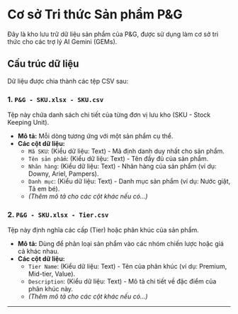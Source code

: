 # Cơ sở Tri thức Sản phẩm P&G

Đây là kho lưu trữ dữ liệu sản phẩm của P&G, được sử dụng làm cơ sở tri thức cho các trợ lý AI Gemini (GEMs).

## Cấu trúc dữ liệu

Dữ liệu được chia thành các tệp CSV sau:

### 1. `P&G - SKU.xlsx - SKU.csv`

Tệp này chứa danh sách chi tiết của từng đơn vị lưu kho (SKU - Stock Keeping Unit).

* **Mô tả:** Mỗi dòng tương ứng với một sản phẩm cụ thể.
* **Các cột dữ liệu:**
    * `Mã SKU`: (Kiểu dữ liệu: Text) - Mã định danh duy nhất cho sản phẩm.
    * `Tên sản phẩm`: (Kiểu dữ liệu: Text) - Tên đầy đủ của sản phẩm.
    * `Nhãn hàng`: (Kiểu dữ liệu: Text) - Nhãn hàng của sản phẩm (ví dụ: Downy, Ariel, Pampers).
    * `Danh mục`: (Kiểu dữ liệu: Text) - Danh mục sản phẩm (ví dụ: Nước giặt, Tã em bé).
    * *(Thêm mô tả cho các cột khác nếu có...)*

### 2. `P&G - SKU.xlsx - Tier.csv`

Tệp này định nghĩa các cấp (Tier) hoặc phân khúc của sản phẩm.

* **Mô tả:** Dùng để phân loại sản phẩm vào các nhóm chiến lược hoặc giá cả khác nhau.
* **Các cột dữ liệu:**
    * `Tier Name`: (Kiểu dữ liệu: Text) - Tên của phân khúc (ví dụ: Premium, Mid-tier, Value).
    * `Description`: (Kiểu dữ liệu: Text) - Mô tả chi tiết về đặc điểm của phân khúc này.
    * *(Thêm mô tả cho các cột khác nếu có...)*

---
